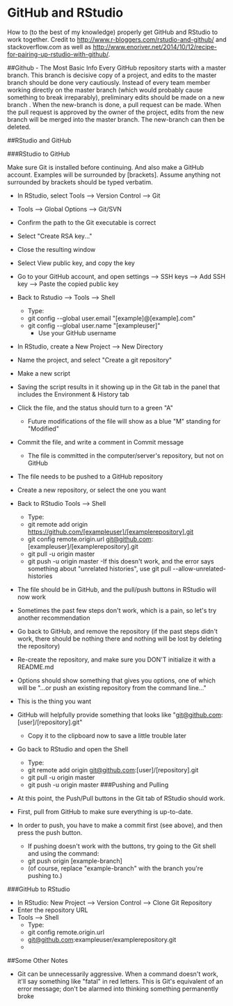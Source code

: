# GitHub and RStudio
How to (to the best of my knowledge) properly get GitHub and RStudio to work together. Credit to http://www.r-bloggers.com/rstudio-and-github/ and stackoverflow.com as well as http://www.enoriver.net/2014/10/12/recipe-for-pairing-up-rstudio-with-github/.


##Github - The Most Basic Info
Every GitHub repository starts with a master branch. This branch is decisive copy of a project, and edits to the master branch should be done very cautiously. Instead of every team member working directly on the master branch (which would probably cause something to break irreparably), preliminary edits should be made on a new branch . When the new-branch is done, a pull request can be made. When the pull request is approved by the owner of the project, edits from the new branch will be merged into the master branch. The new-branch can then be deleted. 

##RStudio and GitHub

###RStudio to GitHub

Make sure Git is installed before continuing. And also make a GitHub account.
Examples will be surrounded by [brackets]. Assume anything not surrounded by brackets should be typed verbatim.

- In RStudio, select Tools --> Version Control --> Git
- Tools --> Global Options --> Git/SVN
- Confirm the path to the Git executable is correct
- Select "Create RSA key..."
- Close the resulting window
- Select View public key, and copy the key
- Go to your GitHub account, and open settings --> SSH keys --> Add SSH key --> Paste the copied public key
- Back to Rstudio --> Tools --> Shell
  - Type:
  - git config --global user.email "[example]@[example].com"
  - git config --global user.name "[exampleuser]"
    - Use your GitHub username
- In RStudio, create a New Project --> New Directory
- Name the project, and select "Create a git repository"
- Make a new script
- Saving the script results in it showing up in the Git tab in the panel that includes the Environment & History tab
- Click the file, and the status should turn to a green "A"
  - Future modifications of the file will show as a blue "M" standing for "Modified"
- Commit the file, and write a comment in Commit message
  - The file is committed in the computer/server's repository, but not on GitHub
- The file needs to be pushed to a GitHub repository
- Create a new repository, or select the one you want

- Back to RStudio Tools --> Shell
  - Type:
  - git remote add origin https://github.com/[exampleuser]/[examplerepository].git
  - git config remote.origin.url git@github.com:[exampleuser]/[examplerepository].git
  - git pull -u origin master
  - git push -u origin master
    -If this doesn't work, and the error says something about "unrelated histories", use git pull --allow-unrelated-histories 
- The file should be in GitHub, and the pull/push buttons in RStudio will now work
- Sometimes the past few steps don't work, which is a pain, so let's try another recommendation
- Go back to GitHub, and remove the repository (if the past steps didn't work, there should be nothing there and nothing will be lost by deleting the repository)
- Re-create the repository, and make sure you DON'T initialize it with a README.md
- Options should show something that gives you options, one of which will be "...or push an existing repository from the command line..."
- This is the thing you want
- GitHub will helpfully provide something that looks like "git@github.com:[user]/[repository].git" 
  - Copy it to the clipboard now to save a little trouble later
- Go back to RStudio and open the Shell 
  - Type:
  - git remote add origin git@github.com:[user]/[repository].git
  - git pull -u origin master
  - git push -u origin master
###Pushing and Pulling
- At this point, the Push/Pull buttons in the Git tab of RStudio should work. 
- First, pull from GitHub to make sure everything is up-to-date. 
- In order to push, you have to make a commit first (see above), and then press the push button. 
  - If pushing doesn't work with the buttons, try going to the Git shell and using the command:
  - git push origin [example-branch]
  - (of course, replace "example-branch" with the branch you're pushing to.)

###GitHub to RStudio
- In RStudio: New Project --> Version Control --> Clone Git Repository
- Enter the repository URL
- Tools --> Shell
  - Type:
  - git config remote.origin.url
  - git@github.com:exampleuser/examplerepository.git
  - 
  
##Some Other Notes
- Git can be unnecessarily aggressive. When a command doesn't work, it'll say something like "fatal" in red letters. This is Git's equivalent of an error message; don't be alarmed into thinking something permanently broke
